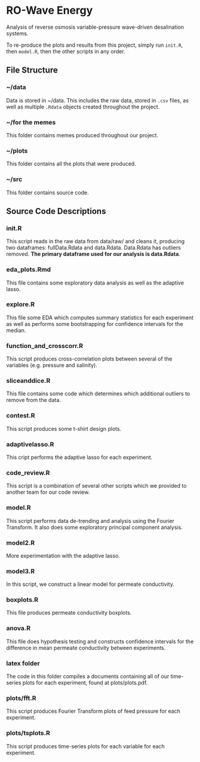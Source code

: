 # RO-Wave Energy
Analysis of reverse osmosis variable-pressure wave-driven desalination systems.

To re-produce the plots and results from this project, simply run `init.R`, then `model.R`, then the other scripts in any order.

## File Structure

### ~/data
Data is stored in ~/data. This includes the raw data, stored in `.csv` files, as well as multiple `.Rdata` objects created throughout the project.

### ~/for the memes
This folder contains memes produced throughout our project.

### ~/plots
This folder contains all the plots that were produced.

### ~/src
This folder contains source code.


## Source Code Descriptions

### init.R
This script reads in the raw data from data/raw/ and cleans it, producing two dataframes: fullData.Rdata and data.Rdata. Data.Rdata has outliers removed. __The primary dataframe used for our analysis is data.Rdata__.

### eda_plots.Rmd
This file contains some exploratory data analysis as well as the adaptive lasso.

### explore.R
This file some EDA which computes summary statistics for each experiment as well as performs some bootstrapping for confidence intervals for the median.

### function_and_crosscorr.R
This script produces cross-correlation plots between several of the variables (e.g. pressure and salinity).

### sliceanddice.R
This file contains some code which determines which additional outliers to remove from the data.

### contest.R
This script produces some t-shirt design plots.

### adaptivelasso.R
This cript performs the adaptive lasso for each experiment.

### code_review.R
This script is a combination of several other scripts which we provided to another team for our code review.

### model.R
This script performs data de-trending and analysis using the Fourier Transform. It also does some exploratory principal component analysis.

### model2.R
More experimentation with the adaptive lasso.

### model3.R
In this script, we construct a linear model for permeate conductivity.

### boxplots.R
This file produces permeate conductivity boxplots.

### anova.R
This file does hypothesis testing and constructs confidence intervals for the difference in mean permeate conductivity between experiments.

### latex folder
The code in this folder compiles a documents containing all of our time-series plots for each experiment, found at plots/plots.pdf.

### plots/fft.R
This script produces Fourier Transform plots of feed pressure for each experiment.

### plots/tsplots.R
This script produces time-series plots for each variable for each experiment.



